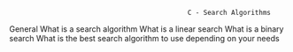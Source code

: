                                                  C - Search Algorithms
General
What is a search algorithm
What is a linear search
What is a binary search
What is the best search algorithm to use depending on your needs
